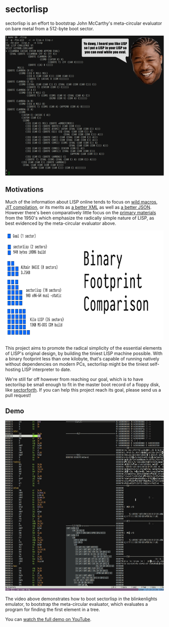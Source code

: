# sectorlisp

sectorlisp is an effort to bootstrap John McCarthy's meta-circular
evaluator on bare metal from a 512-byte boot sector.

![Yo dawg, I heard you like LISP so I put a LISP in your LISP so you can eval while you eval](bin/yodawg.png)

## Motivations

Much of the information about LISP online tends to focus on
[wild macros](http://www.paulgraham.com/onlisp.html),
[JIT compilation](http://pixielang.org/), or its merits as
[a better XML](http://www.defmacro.org/ramblings/lisp.html)
as well as [a better JSON](https://stopa.io/post/265). However
there's been comparatively little focus on the
[primary materials](https://people.cs.umass.edu/~emery/classes/cmpsci691st/readings/PL/LISP.pdf)
from the 1950's which emphasize the radically simple nature of
LISP, as best evidenced by the meta-circular evaluator above.

<p align="center">
  <img alt="Binary Footprint Comparison"
       width="750" height="348" src="bin/footprint.png">
</p>

This project aims to promote the radical simplicity of the essential
elements of LISP's original design, by building the tiniest LISP machine
possible. With a binary footprint less than one kilobyte, that's capable
of running natively without dependencies on modern PCs, sectorlisp might
be the tiniest self-hosting LISP interpreter to date. 

We're still far off however from reaching our goal, which is to have
sectorilsp be small enough to fit in the master boot record of a floppy
disk, like [sectorforth](https://github.com/cesarblum/sectorforth). If
you can help this project reach its goal, please send us a pull request!

## Demo

<p align="center">
  <a href="https://youtu.be/hvTHZ6E0Abo">
    <img alt="booting sectorlisp in emulator"
         width="960" height="540" src="bin/sectorlisp.gif"></a>
</p>

The video above demonstrates how to boot sectorlisp in the blinkenlights
emulator, to bootstrap the meta-circular evaluator, which evaluates a
program for finding the first element in a tree.

You can [watch the full demo on YouTube](https://youtu.be/hvTHZ6E0Abo).
